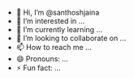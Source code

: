 - 👋 Hi, I’m @santhoshjaina
- 👀 I’m interested in ...
- 🌱 I’m currently learning ...
- 💞️ I’m looking to collaborate on ...
- 📫 How to reach me ...
- 😄 Pronouns: ...
- ⚡ Fun fact: ...

<!---
santhoshjaina/santhoshjaina is a ✨ special ✨ repository because its `README.md` (this file) appears on your GitHub profile.
You can click the Preview link to take a look at your changes.
--->
